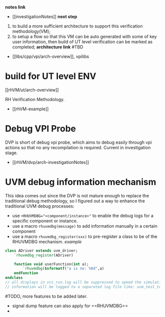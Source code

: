 **notes link**
- [[investigationNotes]]
**next step**
1. to build a more sufficient architecture to support this verification methodology(VM);
2. to setup a flow so that this VM can be auto generated with some of key user information, then build of UT level verification can be marked as completed;
**architecture link**
#TBD 
- [[libs/cpp/vpi/arch-overview]], vpilibs

# build for UT level ENV
[[rhVM/ut/arch-overview]]

RH Verification Methodology.
- [[rhVM-example]]

# Debug VPI Probe
DVP is short of debug vpi probe, which aims to debug easily through vpi actions so that no any recompilation is required. Current in investigation stage.
- [[rhVM/dvp/arch-investigationNotes]]

# UVM debug information mechanism
This idea comes out since the DVP is not mature enough to replace the traditional debug methodology, so I figured out a way to enhance the traditional
UVM debug processes:
- use `+RHUVMDBG="<component/instance>"` to enable the debug logs for a specific component or instance.
- use a macro `rhuvmdbg(message)` to add information manually in a certain component
- use a macro `rhuvmdbg_register(xxx)` to pre-register a class to be of the RHUVMDBG mechanism.
*example*
```systemverilog
class ADriver extends uvm_driver;
	`rhuvmdbg_register(ADriver)

	function void userFunction(int a);
		`rhuvmdbg($sformatf("a is no: %0d",a)
	endfunction
endclass
// all displays in vcs_run.log will be suppressed to speed the simulation.
// information will be logged to a separated log file like: uvm_test_top.m_env.m_uvc.m_driver.log

```
#TODO, more features to be added later.
- signal dump feature can also apply for ==RHUVMDBG==
- 